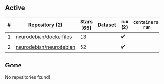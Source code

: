 ## Active
| # | Repository (2) | Stars (65) | Dataset | `run` (2) | `containers-run` |
| --- | --- | --- | --- | --- | --- |
| 1 | [neurodebian/dockerfiles](https://github.com/neurodebian/dockerfiles) | 13 |  | :heavy_check_mark: |  |
| 2 | [neurodebian/neurodebian](https://github.com/neurodebian/neurodebian) | 52 |  | :heavy_check_mark: |  |

## Gone
No repositories found!
